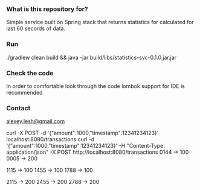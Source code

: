 ### What is this repository for? ###
Simple service built on Spring stack that returns statistics for calculated for last 60 secords of data.

### Run ###

./gradlew clean build && java -jar build/libs/statistics-svc-0.1.0.jar.jar


### Check the code ###

In order to comfortable look through the code lombok support for IDE is recommended 

### Contact ###

alexey.lesh@gmail.com


curl -X POST -d '{"amount":1000,"timestamp":12341234123}' localhost:8080/transactions
curl -d '{"amount":1000,"timestamp":12341234123}' -H "Content-Type: application/json" -X POST http://localhost:8080/transactions
0144 -> 100
0005 -> 200 

1115 -> 100
1455 -> 100
1788 -> 100

2115 -> 200
2455 -> 200
2788 -> 200

